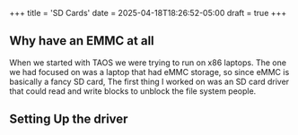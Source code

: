 +++
title = 'SD Cards'
date = 2025-04-18T18:26:52-05:00
draft = true
+++

## Why have an EMMC at all

When we started with TAOS we were trying to run on x86 laptops. 
The one we had focused on was a laptop that had eMMC storage, so 
since eMMC is basically a fancy SD card, The first thing I worked on was 
an SD card driver that could read and write blocks to unblock the file 
system people. 

## Setting Up the driver